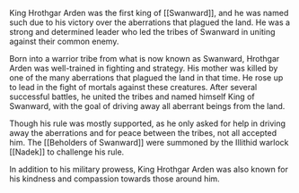 King Hrothgar Arden was the first king of [[Swanward]], and he was named such due to his victory over the aberrations that plagued the land. He was a strong and determined leader who led the tribes of Swanward in uniting against their common enemy.

Born into a warrior tribe from what is now known as Swanward, Hrothgar Arden was well-trained in fighting and strategy. His mother was killed by one of the many aberrations that plagued the land in that time. He rose up to lead in the fight of mortals against these creatures. After several successful battles, he united the tribes and named himself King of Swanward, with the goal of driving away all aberrant beings from the land.

Though his rule was mostly supported, as he only asked for help in driving away the aberrations and for peace between the tribes, not all accepted him. The [[Beholders of Swanward]] were summoned by the Illithid warlock [[Nadek]] to challenge his rule.

In addition to his military prowess, King Hrothgar Arden was also known for his kindness and compassion towards those around him. 